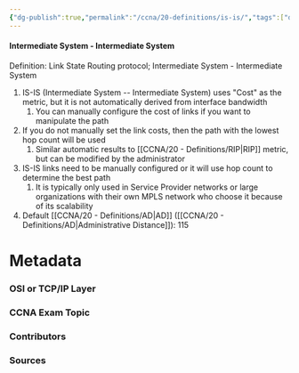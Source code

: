 ```yaml
---
{"dg-publish":true,"permalink":"/ccna/20-definitions/is-is/","tags":["defs_ccna"],"created":"2023-11-05T10:55:11.000-08:00","updated":"2023-11-06T17:06:18.264-08:00"}
---
```


#### Intermediate System - Intermediate System
Definition: Link State Routing protocol; Intermediate System - Intermediate System
1. IS-IS (Intermediate System -- Intermediate System) uses "Cost" as the metric, but it is not automatically derived from interface bandwidth
	1. You can manually configure the cost of links if you want to manipulate the path
2. If you do not manually set the link costs, then the path with the lowest hop count will be used
	1. Similar automatic results to [[CCNA/20 - Definitions/RIP\|RIP]] metric, but can be modified by the administrator
3. IS-IS links need to be manually configured or it will use hop count to determine the best path
	1. It is typically only used in Service Provider networks or large organizations with their own MPLS network who choose it because of its scalability
4. Default [[CCNA/20 - Definitions/AD\|AD]] ([[CCNA/20 - Definitions/AD\|Administrative Distance]]): 115

# Metadata
### OSI or TCP/IP Layer

### CCNA Exam Topic

### Contributors

### Sources
